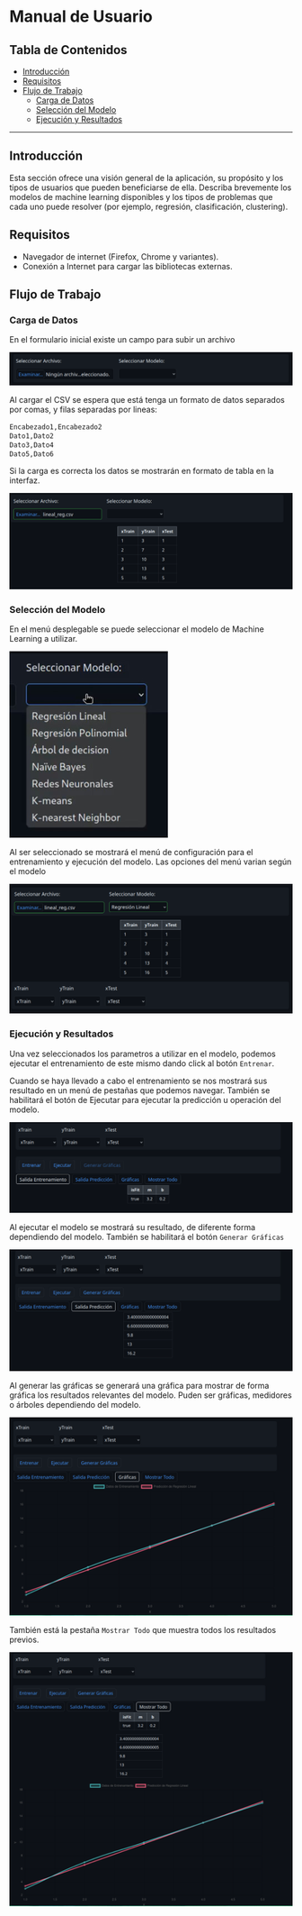 # Manual de Usuario

## Tabla de Contenidos
- [Introducción](#introducción)
- [Requisitos](#requisitos)
- [Flujo de Trabajo](#flujo-de-trabajo)
   - [Carga de Datos](#carga-de-datos)
   - [Selección del Modelo](#selección-del-modelo)
   - [Ejecución y Resultados](#ejecución-y-resultados)

---

## Introducción

Esta sección ofrece una visión general de la aplicación, su propósito y los tipos de usuarios que pueden beneficiarse de ella. Describa brevemente los modelos de machine learning disponibles y los tipos de problemas que cada uno puede resolver (por ejemplo, regresión, clasificación, clustering).

## Requisitos

- Navegador de internet (Firefox, Chrome y variantes).
- Conexión a Internet para cargar las bibliotecas externas.

## Flujo de Trabajo

### Carga de Datos

En el formulario inicial existe un campo para subir un archivo

![formulario-carga](./img/1.png)

Al cargar el CSV se espera que está tenga un formato de datos separados por comas, y filas separadas por lineas: 

```
Encabezado1,Encabezado2
Dato1,Dato2
Dato3,Dato4
Dato5,Dato6
```

Si la carga es correcta los datos se mostrarán en formato de tabla en la interfaz.


![archivo-cargado](./img/2.png)

### Selección del Modelo

En el menú desplegable se puede seleccionar el modelo de Machine Learning a utilizar. 

![selector-modelos](./img/3.png)

Al ser seleccionado se mostrará el menú de configuración para el entrenamiento y ejecución del modelo. Las opciones del menú varian según el modelo

![panel-de-configuracion](./img/4.png)


### Ejecución y Resultados

Una vez seleccionados los parametros a utilizar en el modelo, podemos ejecutar el entrenamiento de este mismo dando click al botón `Entrenar`. 

Cuando se haya llevado a cabo el entrenamiento se nos mostrará sus resultado en un menú de pestañas que podemos navegar. También se habilitará el botón de Ejecutar para ejecutar la predicción u operación del modelo.

![train](./img/5.png)

Al ejecutar el modelo se mostrará su resultado, de diferente forma dependiendo del modelo. También se habilitará el botón `Generar Gráficas`

![ejecucion](./img/6.png)

Al generar las gráficas se generará una gráfica para mostrar de forma gráfica los resultados relevantes del modelo. Puden ser gráficas, medidores o árboles dependiendo del modelo.

![graficas](./img/7.png)

También está la pestaña `Mostrar Todo` que muestra todos los resultados previos.

![mostrar-todo](./img/8.png)
